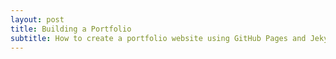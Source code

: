 ```yaml
---
layout: post
title: Building a Portfolio
subtitle: How to create a portfolio website using GitHub Pages and Jekyll
---
```



